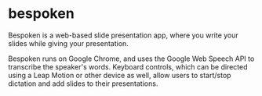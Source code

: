 bespoken
========

Bespoken is a web-based slide presentation app, where you write your slides while giving your presentation.

Bespoken runs on Google Chrome, and uses the Google Web Speech API to transcribe the speaker's words. Keyboard controls, which can be directed using a Leap Motion or other device as well, allow users to start/stop dictation and add slides to their presentations.

